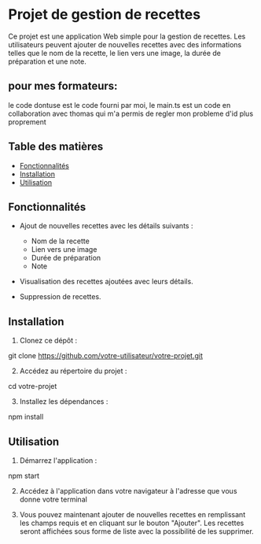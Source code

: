 # Projet de gestion de recettes

Ce projet est une application Web simple pour la gestion de recettes. Les utilisateurs peuvent ajouter de nouvelles recettes avec des informations telles que le nom de la recette, le lien vers une image, la durée de préparation et une note.

## pour mes formateurs:
le code dontuse est le code fourni par moi, le main.ts est un code en collaboration avec thomas qui m'a permis de regler mon probleme d'id plus proprement


## Table des matières

- [Fonctionnalités](#fonctionnalités)
- [Installation](#installation)
- [Utilisation](#utilisation)

## Fonctionnalités

- Ajout de nouvelles recettes avec les détails suivants :
  - Nom de la recette
  - Lien vers une image
  - Durée de préparation
  - Note

- Visualisation des recettes ajoutées avec leurs détails.
- Suppression de recettes.

## Installation

1. Clonez ce dépôt :

git clone https://github.com/votre-utilisateur/votre-projet.git

2. Accédez au répertoire du projet :

cd votre-projet

3. Installez les dépendances :

npm install

## Utilisation

1. Démarrez l'application :

npm start

2. Accédez à l'application dans votre navigateur à l'adresse que vous donne votre terminal

3. Vous pouvez maintenant ajouter de nouvelles recettes en remplissant les champs requis et en cliquant sur le bouton "Ajouter". Les recettes seront affichées sous forme de liste avec la possibilité de les supprimer.